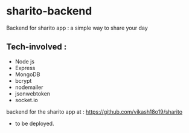 # sharito-backend

Backend for sharito app : a simple way to share your day

## Tech-involved :

- Node js
- Express
- MongoDB
- bcrypt
- nodemailer
- jsonwebtoken
- socket.io

backend for the sharito app at : https://github.com/vikash18o19/sharito

- to be deployed.

